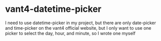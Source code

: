 # vant4-datetime-picker
I need to use datetime-picker in my project, but there are only date-picker and time-picker on the vant4 official website, but I only want to use one picker to select the day, hour, and minute, so I wrote one myself
